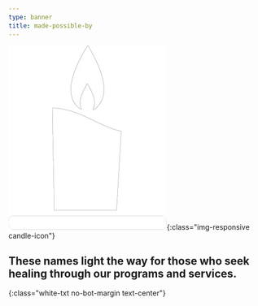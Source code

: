 ```yaml
---
type: banner
title: made-possible-by
---
```


![candle](/assets/images/candle-icon.png){:class="img-responsive candle-icon"}

## These names light the way for those who seek healing through our programs and services.
{:class="white-txt no-bot-margin text-center"}
